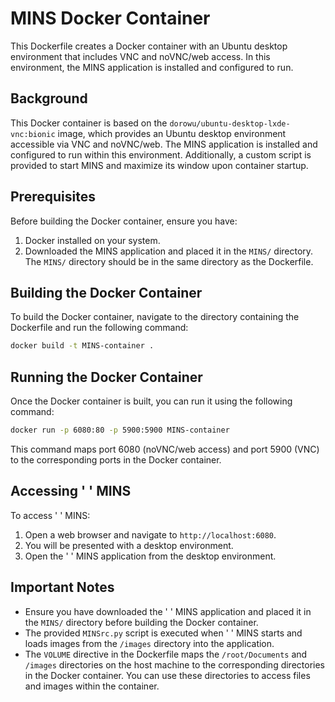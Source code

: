 # MINS Docker Container

This Dockerfile creates a Docker container with an Ubuntu desktop environment that includes VNC and noVNC/web access. In this environment, the MINS application is installed and configured to run.

## Background

This Docker container is based on the `dorowu/ubuntu-desktop-lxde-vnc:bionic` image, which provides an Ubuntu desktop environment accessible via VNC and noVNC/web. The MINS application is installed and configured to run within this environment. Additionally, a custom script is provided to start MINS and maximize its window upon container startup.

## Prerequisites

Before building the Docker container, ensure you have:

1. Docker installed on your system.
2. Downloaded the MINS application and placed it in the `MINS/` directory. The `MINS/` directory should be in the same directory as the Dockerfile.

## Building the Docker Container

To build the Docker container, navigate to the directory containing the Dockerfile and run the following command:

```bash
docker build -t MINS-container .
```

## Running the Docker Container

Once the Docker container is built, you can run it using the following command:

```bash
docker run -p 6080:80 -p 5900:5900 MINS-container
```

This command maps port 6080 (noVNC/web access) and port 5900 (VNC) to the corresponding ports in the Docker container.

## Accessing ' ' MINS

To access ' ' MINS:

1. Open a web browser and navigate to `http://localhost:6080`.
2. You will be presented with a desktop environment.
3. Open the ' ' MINS application from the desktop environment.

## Important Notes

- Ensure you have downloaded the ' ' MINS application and placed it in the `MINS/` directory before building the Docker container.
- The provided `MINSrc.py` script is executed when ' ' MINS starts and loads images from the `/images` directory into the application.
- The `VOLUME` directive in the Dockerfile maps the `/root/Documents` and `/images` directories on the host machine to the corresponding directories in the Docker container. You can use these directories to access files and images within the container.
